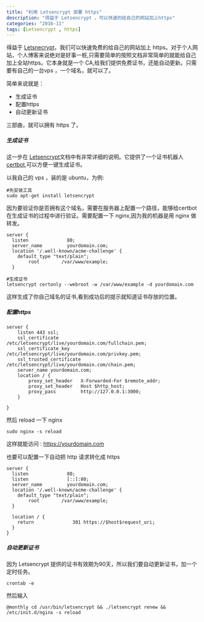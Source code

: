 ```yaml
---
title: "利用 Letsencrypt 部署 https"
description: "得益于 Letsencrypt ，可以快速的给自己的网站加上https"
categories: "2016-11"
tags: [Letsencrypt , https]
---
```


得益于 [Letsnecrypt](https://letsencrypt.org/about/)，我们可以快速免费的给自己的网站加上 https。对于个人网站，个人博客来说绝对是好事一桩,只需要简单的按照文档非常简单的就能给自己加上全站https。它本身就是一个 CA,给我们提供免费证书，还能自动更新。只需要有自己的一台vps ，一个域名，就可以了。

简单来说就是：

* 生成证书
* 配置https
* 自动更新证书

三部曲，就可以拥有 https 了。


##### 生成证书

这一步在 [Letsencrypt]()文档中有非常详细的说明。它提供了一个证书机器人[certbot](https://certbot.eff.org/),可以方便一键生成证书。

以我自己的 vps ，装的是 ubuntu，为例:

	#先安装工具
	sudo apt-get install letsencrypt 

因为要验证你是否拥有这个域名，需要在服务器上配置一个路径，能够给certbot 在生成证书的过程中进行验证。需要配置一下 nginx,因为我的机器是用 nginx 做转发。

	server {
	  listen              80;
	  server_name         yourdomain.com;
	  location '/.well-known/acme-challenge' {
	  	default_type "text/plain";
	    	root        /var/www/example;
	  }

	#生成证书
	letsencrypt certonly --webroot -w /var/www/example -d yourdomain.com 

这样生成了你自己域名的证书,看到成功后的提示就知道证书存放的位置。


##### 配置https

	server {
	    listen 443 ssl;
	    ssl_certificate         /etc/letsencrypt/live/yourdomain.com/fullchain.pem;
	    ssl_certificate_key     /etc/letsencrypt/live/yourdomain.com/privkey.pem;
	    ssl_trusted_certificate /etc/letsencrypt/live/yourdomain.com/chain.pem;
	    server_name yourdomain.com;
	    location / {
	        proxy_set_header   X-Forwarded-For $remote_addr;
	        proxy_set_header   Host $http_host;
	        proxy_pass         http://127.0.0.1:3000;
	    }

	}


然后 reload 一下 nginx 

	sudo nginx -s reload

这样就能访问 : https://yourdomain.com

也要可以配置一下自动把 http 请求转化成 https

	server {
	  listen              80;
	  listen              [::]:80;
	  server_name         yourdomain.com;
	  location '/.well-known/acme-challenge' {
	  	default_type "text/plain";
	    	root        /var/www/example;
	  }

	  location / {
	    return              301 https://$host$request_uri;
	  }
	}

##### 自动更新证书

因为 Letsencrypt 提供的证书有效期为90天，所以我们要自动更新证书，加一个定时任务。

	crontab -e 

然后输入

	@monthly cd /usr/bin/letsencrypt && ./letsencrypt renew && /etc/init.d/nginx -s reload

	